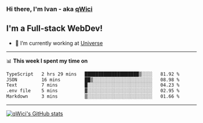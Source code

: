 ### Hi there, I'm Ivan - aka [qWici][website]

## I'm a Full-stack WebDev!
- 🔭 I’m currently working at [Universe][universe]

---

📊 **This week I spent my time on**
<!--START_SECTION:waka-->

```txt
TypeScript   2 hrs 29 mins   ████████████████████▒░░░░   81.92 %
JSON         16 mins         ██▒░░░░░░░░░░░░░░░░░░░░░░   08.98 %
Text         7 mins          █░░░░░░░░░░░░░░░░░░░░░░░░   04.23 %
.env file    5 mins          ▓░░░░░░░░░░░░░░░░░░░░░░░░   02.95 %
Markdown     3 mins          ▒░░░░░░░░░░░░░░░░░░░░░░░░   01.66 %
```

<!--END_SECTION:waka-->

---

[![qWici's GitHub stats](https://github-readme-stats.vercel.app/api?username=qWici)](https://github.com/qWici/github-readme-stats)

[website]: https://devkucher.com
[twitter]: https://twitter.com/KucherDev
[linkedin]: https://www.linkedin.com/in/ivankucher
[universe]: https://universeapps.limited
